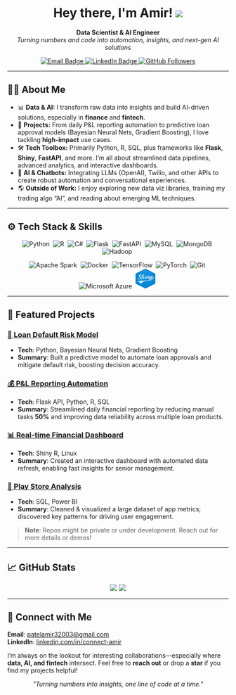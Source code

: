 <!--
<p align="center">
  <img src="https://media.giphy.com/media/fvx95jkua5th3YeThr/giphy.gif" alt="AI Banner" width="100%" />
</p>
-->

<h1 align="center">Hey there, I'm Amir! <img src="https://media.giphy.com/media/hvRJCLFzcasrR4ia7z/giphy.gif" width="30px"></h1>

<p align="center">
  <strong>Data Scientist & AI Engineer</strong><br>
  <i>Turning numbers and code into automation, insights, and next-gen AI solutions</i>
</p>

<div align="center">
  <a href="mailto:patelamir32003@gmail.com">
    <img src="https://img.shields.io/badge/-patelamir32003%40gmail.com-red?style=flat&logo=gmail&logoColor=white" alt="Email Badge"/>
  </a>
  <a href="https://www.linkedin.com/in/connect-amir" target="_blank">
    <img src="https://img.shields.io/badge/LinkedIn-Connect--Amir-blue?style=flat&logo=linkedin&logoColor=white" alt="LinkedIn Badge"/>
  </a>
  <a href="https://github.com/amirpatel32003?tab=followers">
    <img src="https://img.shields.io/github/followers/amirpatel32003?label=GitHub%20Followers&style=flat" alt="GitHub Followers" />
  </a>
</div>


---

## 👨‍💻 About Me

- 📊 **Data & AI:** I transform raw data into insights and build AI-driven solutions, especially in **finance** and **fintech**.
- 🚀 **Projects:** From daily P&L reporting automation to predictive loan approval models (Bayesian Neural Nets, Gradient Boosting), I love tackling **high-impact** use cases.
- 🛠 **Tech Toolbox:** Primarily Python, R, SQL, plus frameworks like **Flask**, **Shiny**, **FastAPI**, and more. I’m all about streamlined data pipelines, advanced analytics, and interactive dashboards.
- 🤖 **AI & Chatbots:** Integrating LLMs (OpenAI), Twilio, and other APIs to create robust automation and conversational experiences.
- 🌎 **Outside of Work:** I enjoy exploring new data viz libraries, training my trading algo “AI”, and reading about emerging ML techniques.

---

## ⚙️ Tech Stack & Skills

<p align="center">
  <!-- Row 1 -->
  <img src="https://cdn.jsdelivr.net/gh/devicons/devicon/icons/python/python-original.svg" alt="Python" width="45" height="45"/>&nbsp;
  <img src="https://cdn.jsdelivr.net/gh/devicons/devicon/icons/r/r-original.svg" alt="R" width="45" height="45"/>&nbsp;
  <img src="https://cdn.jsdelivr.net/gh/devicons/devicon/icons/csharp/csharp-original.svg" alt="C#" width="45" height="45"/>&nbsp;
  <img src="https://cdn.jsdelivr.net/gh/devicons/devicon/icons/flask/flask-original.svg" alt="Flask" width="45" height="45"/>&nbsp;
  <img src="https://cdn.jsdelivr.net/gh/devicons/devicon/icons/fastapi/fastapi-original.svg" alt="FastAPI" width="45" height="45"/>&nbsp;
  <img src="https://cdn.jsdelivr.net/gh/devicons/devicon/icons/mysql/mysql-original.svg" alt="MySQL" width="45" height="45"/>&nbsp;
  <img src="https://cdn.jsdelivr.net/gh/devicons/devicon/icons/mongodb/mongodb-original.svg" alt="MongoDB" width="45" height="45"/>&nbsp;
  <img src="https://cdn.jsdelivr.net/gh/devicons/devicon/icons/hadoop/hadoop-original.svg" alt="Hadoop" width="45" height="45"/>&nbsp;
</p>
<p align="center">
  <!-- Row 2 -->
  <img src="https://cdn.jsdelivr.net/gh/devicons/devicon/icons/apachespark/apachespark-original.svg" alt="Apache Spark" width="45" height="45"/>&nbsp;
  <img src="https://cdn.jsdelivr.net/gh/devicons/devicon/icons/docker/docker-original.svg" alt="Docker" width="45" height="45"/>&nbsp;
  <img src="https://cdn.jsdelivr.net/gh/devicons/devicon/icons/tensorflow/tensorflow-original.svg" alt="TensorFlow" width="45" height="45"/>&nbsp;
  <img src="https://cdn.jsdelivr.net/gh/devicons/devicon/icons/pytorch/pytorch-original.svg" alt="PyTorch" width="45" height="45"/>&nbsp;
  <img src="https://cdn.jsdelivr.net/gh/devicons/devicon/icons/git/git-original.svg" alt="Git" width="45" height="45"/>&nbsp;
  <img src="https://cdn.jsdelivr.net/gh/devicons/devicon/icons/azure/azure-original.svg" alt="Microsoft Azure" width="45" height="45"/>&nbsp;
  <img src="https://raw.githubusercontent.com/rstudio/hex-stickers/master/PNG/shiny.png" alt="Shiny" width="45" height="45"/>&nbsp;
</p>


---

## 🌟 Featured Projects

### [🔮 Loan Default Risk Model](#)
- **Tech**: Python, Bayesian Neural Nets, Gradient Boosting  
- **Summary**: Built a predictive model to automate loan approvals and mitigate default risk, boosting decision accuracy.  

### [💰 P&L Reporting Automation](#)
- **Tech**: Flask API, Python, R, SQL  
- **Summary**: Streamlined daily financial reporting by reducing manual tasks **50%** and improving data reliability across multiple loan products.

### [📊 Real-time Financial Dashboard](#)
- **Tech**: Shiny R, Linux  
- **Summary**: Created an interactive dashboard with automated data refresh, enabling fast insights for senior management.

### [📱 Play Store Analysis](#)
- **Tech**: SQL, Power BI  
- **Summary**: Cleaned & visualized a large dataset of app metrics; discovered key patterns for driving user engagement.

> **Note**: Repos might be private or under development. Reach out for more details or demos!

---

## 📈 GitHub Stats

<p align="center">
  <img src="https://github-readme-stats.vercel.app/api?username=amirpatel32003&show_icons=true&count_private=true&theme=dark&hide_border=true" height="180"/>
  <img src="https://github-readme-stats.vercel.app/api/top-langs/?username=amirpatel32003&layout=compact&theme=dark&hide_border=true" height="180"/>
</p>

---

## 🤝 Connect with Me
**Email**: [patelamir32003@gmail.com](mailto:patelamir32003@gmail.com)  
**LinkedIn**: [linkedin.com/in/connect-amir](https://www.linkedin.com/in/connect-amir)  

I’m always on the lookout for interesting collaborations—especially where **data, AI, and fintech** intersect. Feel free to **reach out** or drop a **star** if you find my projects helpful!

<p align="center">
  <i>"Turning numbers into insights, one line of code at a time."</i>
</p>
